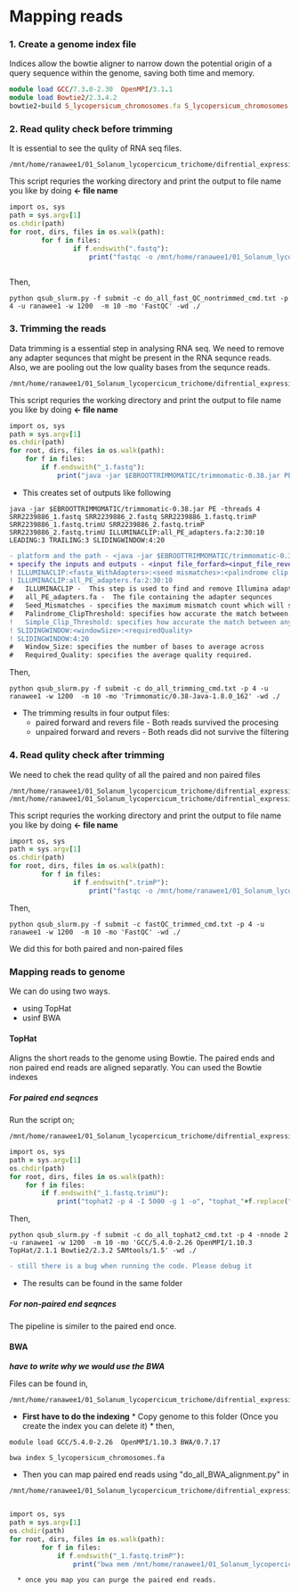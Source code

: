 # Mapping reads
   
   
### 1. Create a genome index file
 Indices allow the bowtie aligner to narrow down the potential origin of a query sequence within the genome, saving both time and memory.

```ruby
module load GCC/7.3.0-2.30  OpenMPI/3.1.1
module load Bowtie2/2.3.4.2
bowtie2-build S_lycopersicum_chromosomes.fa S_lycopersicum_chromosomes

```

### 2. Read qulity check before trimming
It is essential to see the qulity of RNA seq files. 
```
/mnt/home/ranawee1/01_Solanum_lycopercicum_trichome/difrential_expression/do_all_fast_QC_nontrimmed.py
```
This script requries the working directory and print the output to file name you like by doing **<- file name** 
```ruby
import os, sys
path = sys.argv[1]
os.chdir(path)
for root, dirs, files in os.walk(path):
        for f in files:
                if f.endswith(".fastq"): 
                    print("fastqc -o /mnt/home/ranawee1/01_Solanum_lycopercicum_trichome/difrential_expression/fastQC_before_trimming/ -f fastq %s" %(f))
                    
```
Then,
```
python qsub_slurm.py -f submit -c do_all_fast_QC_nontrimmed_cmd.txt -p 4 -u ranawee1 -w 1200  -m 10 -mo 'FastQC' -wd ./
```

### 3. Trimming the reads
Data trimming is a essential  step in analysing RNA seq. 
We need to remove any adapter sequnces that might be present in the RNA sequnce reads.
Also, we are pooling out the low quality bases from the sequnce reads.
```
/mnt/home/ranawee1/01_Solanum_lycopercicum_trichome/difrential_expression/do_all_trimming.py 
```
This script requries the working directory and print the output to file name you like by doing **<- file name** 
```ruby
import os, sys
path = sys.argv[1]
os.chdir(path)
for root, dirs, files in os.walk(path):
    for f in files:
        if f.endswith("_1.fastq"): 
            print("java -jar $EBROOTTRIMMOMATIC/trimmomatic-0.38.jar PE -threads 4", f, f.replace("_1.fastq", "_2.fastq"), f+".trimP", f+".trimU", f.replace("_1.fastq", "_2.fastq")+".trimP", f.replace("_1.fastq", "_2.fastq")+".trimU", "ILLUMINACLIP:all_PE_adapters.fa:2:30:10 LEADING:3 TRAILING:3 SLIDINGWINDOW:4:20")
```
* This creates set of outputs like following
```
java -jar $EBROOTTRIMMOMATIC/trimmomatic-0.38.jar PE -threads 4 SRR2239886_1.fastq SRR2239886_2.fastq SRR2239886_1.fastq.trimP SRR2239886_1.fastq.trimU SRR2239886_2.fastq.trimP SRR2239886_2.fastq.trimU ILLUMINACLIP:all_PE_adapters.fa:2:30:10 LEADING:3 TRAILING:3 SLIDINGWINDOW:4:20
```
```diff
- platform and the path - <java -jar $EBROOTTRIMMOMATIC/trimmomatic-0.38.jar>
+ specify the inputs and outputs - <input file_forfard><input_file_reverse><Output_file_forward_paired><Output_file_forward_unpaired><Output_file_reverse_paired><Output_file_reverse_unpaired> 
! ILLUMINACLIP:<fasta_WithAdapters>:<seed mismatches>:<palindrome clip threshold>:<simple clip threshold>
! ILLUMINACLIP:all_PE_adapters.fa:2:30:10   
#   ILLUMINACLIP -  This step is used to find and remove Illumina adapters.
#   all_PE_adapters.fa -  The file containing the adapter sequnces
#   Seed_Mismatches - specifies the maximum mismatch count which will still allow a full match to be performed
#   Palindrome_ClipThreshold: specifies how accurate the match between the two 'adapter ligated' reads must be for PE             palindrome read alignment.
!   Simple_Clip_Threshold: specifies how accurate the match between any adapter etc. sequence must be against a read.
! SLIDINGWINDOW:<windowSize>:<requiredQuality>
! SLIDINGWINDOW:4:20
#   Window_Size: specifies the number of bases to average across
#   Required_Quality: specifies the average quality required.
```

Then,
```
python qsub_slurm.py -f submit -c do_all_trimming_cmd.txt -p 4 -u ranawee1 -w 1200  -m 10 -mo 'Trimmomatic/0.38-Java-1.8.0_162' -wd ./
```
* The trimming results in four output files:
  * paired forward and revers file - Both reads survived the procesing
  * unpaired forward and revers - Both reads did not survive the filtering

### 4. Read qulity check after trimming

We need to chek the read qulity of all the paired and non paired files
```
/mnt/home/ranawee1/01_Solanum_lycopercicum_trichome/difrential_expression/do_all_fast_QC_trimmedP.py
/mnt/home/ranawee1/01_Solanum_lycopercicum_trichome/difrential_expression/do_all_fast_QC_trimmedU.py

```
This script requries the working directory and print the output to file name you like by doing **<- file name** 
```ruby
import os, sys
path = sys.argv[1]
os.chdir(path)
for root, dirs, files in os.walk(path):
        for f in files:
                if f.endswith(".trimP"): 
                    print("fastqc -o /mnt/home/ranawee1/01_Solanum_lycopercicum_trichome/difrential_expression/fastQC_after_trimming/ -f fastq %s" %(f))
```

Then,
```
python qsub_slurm.py -f submit -c fastQC_trimmed_cmd.txt -p 4 -u ranawee1 -w 1200  -m 10 -mo 'FastQC' -wd ./
```
We did this for both paired and non-paired files

### Mapping reads to genome

We can do using two ways.
   * using TopHat
   * usinf BWA

#### TopHat

Aligns the short reads to the genome using Bowtie. 
The paired ends and non paired end reads are aligned separatly.
You can used the Bowtie indexes

##### For paired end seqnces

Run the script on;

```
/mnt/home/ranawee1/01_Solanum_lycopercicum_trichome/difrential_expression/map_reads_trimU

```

```ruby
import os, sys
path = sys.argv[1]
os.chdir(path)
for root, dirs, files in os.walk(path):
    for f in files:
        if f.endswith("_1.fastq.trimU"): 
            print("tophat2 -p 4 -I 5000 -g 1 -o", "tophat_"+f.replace(".fastq.trimU", ""), "S_lycopersicum_chromosomes", f, f.replace("_1.fastq.trimU", "_2.fastq.trimU"))
```
Then,
```
python qsub_slurm.py -f submit -c do_all_tophat2_cmd.txt -p 4 -nnode 2  -u ranawee1 -w 1200  -m 10 -mo 'GCC/5.4.0-2.26 OpenMPI/1.10.3 TopHat/2.1.1 Bowtie2/2.3.2 SAMtools/1.5' -wd ./
```

```diff
- still there is a bug when running the code. Please debug it
```
   * The results can be found in the same folder

##### For non-paired end seqnces

The pipeline is similer to the paired end once.

#### BWA

***have to write why we would use the BWA***

Files can be found in,
```
/mnt/home/ranawee1/01_Solanum_lycopercicum_trichome/difrential_expression/BWA_alignments
```


* **First have to do the indexing**
      * Copy genome to this folder (Once you create the index you can delete it)
      * then,
```
module load GCC/5.4.0-2.26  OpenMPI/1.10.3 BWA/0.7.17

bwa index S_lycopersicum_chromosomes.fa 
```
* Then you can map paired end reads using "do_all_BWA_alignment.py" in 
```
/mnt/home/ranawee1/01_Solanum_lycopercicum_trichome/difrential_expression/BWA_alignments/paired_reads
```
```ruby

import os, sys
path = sys.argv[1]
os.chdir(path)
for root, dirs, files in os.walk(path):
        for f in files:
            if f.endswith("_1.fastq.trimP"): 
                print("bwa mem /mnt/home/ranawee1/01_Solanum_lycopercicum_trichome/difrential_expression/BWA_alignments/index_files/S_lycopersicum_chromosomes.fa", f, f.replace("_1.fastq.trimP", "_2.fastq.trimP"), ">", f.replace("_1.fastq.trimP", ".sam"))

```

      * once you map you can purge the paired end reads.

